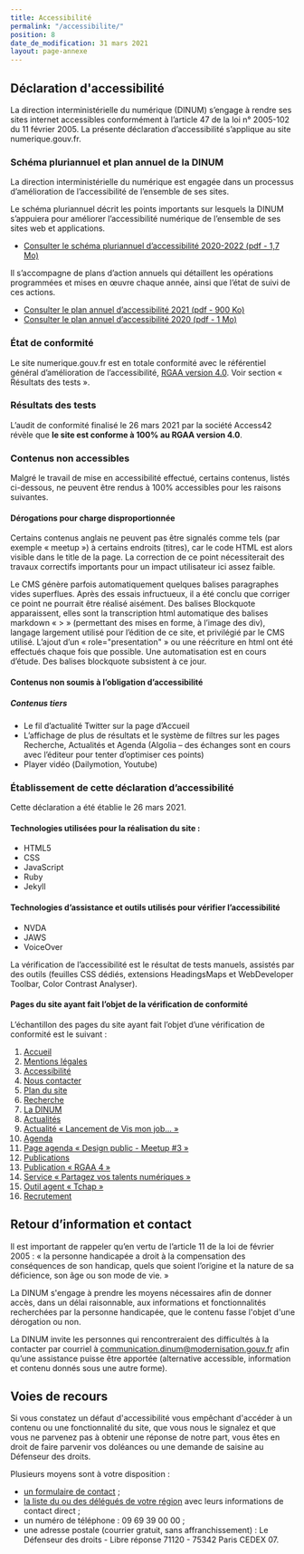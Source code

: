 ```yaml
---
title: Accessibilité
permalink: "/accessibilite/"
position: 8
date_de_modification: 31 mars 2021
layout: page-annexe
---
```


## Déclaration d'accessibilité
La direction interministérielle du numérique (DINUM) s’engage à rendre ses sites internet accessibles conformément à l’article 47 de la loi n° 2005-102 du 11 février 2005.
La présente déclaration d’accessibilité s’applique au site numerique.gouv.fr.

### Schéma pluriannuel et plan annuel de la DINUM
La direction interministérielle du numérique est engagée dans un processus d’amélioration de l’accessibilité de l’ensemble de ses sites.

Le schéma pluriannuel décrit les points importants sur lesquels la DINUM s’appuiera pour améliorer l’accessibilité numérique de l’ensemble de ses sites web et applications.
* [Consulter le schéma pluriannuel d’accessibilité 2020-2022 (pdf - 1,7 Mo)](/uploads/DINUM_SchemaPluriannuel_2020.pdf)

Il s’accompagne de plans d’action annuels qui détaillent les opérations programmées et mises en œuvre chaque année, ainsi que l’état de suivi de ces actions.
* [Consulter le plan annuel d’accessibilité 2021 (pdf - 900 Ko)](/uploads/DINUM-plan-annuel-2021.pdf)
* [Consulter le plan annuel d’accessibilité 2020 (pdf - 1 Mo)](/uploads/DINUM_PlanAnnuel_2020.pdf)

### État de conformité
Le site numerique.gouv.fr est en totale conformité avec le référentiel général d’amélioration de l’accessibilité, [RGAA version 4.0](/publications/rgaa-accessibilite/).
Voir section « Résultats des tests ».

### Résultats des tests
L’audit de conformité finalisé le 26 mars 2021 par la société Access42 révèle que **le site est conforme à 100% au RGAA version 4.0**. 

### Contenus non accessibles
Malgré le travail de mise en accessibilité effectué, certains contenus, listés ci-dessous, ne peuvent être rendus à 100% accessibles pour les raisons suivantes.

#### Dérogations pour charge disproportionnée
Certains contenus anglais ne peuvent pas être signalés comme tels (par exemple « <span lang="en">meetup</span> ») à certains endroits (titres), car le code HTML est alors visible dans le <span lang="en">title</span> de la page. La correction de ce point nécessiterait des travaux correctifs importants pour un impact utilisateur ici assez faible.

Le CMS génère parfois automatiquement quelques balises paragraphes vides superflues. Après des essais infructueux, il a été conclu que corriger ce point ne pourrait être réalisé aisément.
Des balises <span lang="en">Blockquote</span>  apparaissent, elles sont la transcription html automatique des balises markdown « > » (permettant  des mises en forme, à l’image des div), langage largement utilisé pour l’édition de ce site, et privilégié par le CMS utilisé. L’ajout d’un « role="presentation" » ou une réécriture en html ont été effectués chaque fois que possible. Une automatisation est en cours d’étude. Des balises <span lang="en">blockquote</span> subsistent à ce jour.

#### Contenus non soumis à l’obligation d’accessibilité
##### Contenus tiers
* Le fil d’actualité Twitter sur la page d’Accueil
* L’affichage de plus de résultats et le système de filtres sur les pages Recherche, Actualités et Agenda (Algolia – des échanges sont en cours avec l’éditeur pour tenter d’optimiser ces points)
* Player vidéo (<span lang="en">Dailymotion, Youtube</span>)

### Établissement de cette déclaration d’accessibilité
Cette déclaration a été établie le 26 mars 2021. 

#### Technologies utilisées pour la réalisation du site :
* HTML5
* CSS
* JavaScript
* Ruby
* Jekyll

#### Technologies d’assistance et outils utilisés pour vérifier l’accessibilité
* NVDA
* <span lang="en">JAWS</span>
* <span lang="en">VoiceOver</span>

La vérification de l’accessibilité est le résultat de tests manuels, assistés par des outils (feuilles CSS dédiés, extensions <span lang="en">HeadingsMaps</span> et <span lang="en">WebDeveloper Toolbar, Color Contrast Analyser</span>).

#### Pages du site ayant fait l’objet de la vérification de conformité
L’échantillon des pages du site ayant fait l’objet d’une vérification de conformité est le suivant :
1. [Accueil](https://www.numerique.gouv.fr/)
2. [Mentions légales](/mentions-legales/) 	
3. [Accessibilité](/accessibilite/)
4. [Nous contacter](https://www.numerique.gouv.fr/contact/)
5. [Plan du site](https://www.numerique.gouv.fr/plan-du-site/)
6. [Recherche](https://www.numerique.gouv.fr/rechercher/?query=projet)
7. [La DINUM](https://www.numerique.gouv.fr/dinum/)
8. [Actualités](https://www.numerique.gouv.fr/actualites/)
9. [Actualité « Lancement de Vis mon job... » ](https://www.numerique.gouv.fr/actualites/lancement-de-vis-mon-job-des-etudiants-a-la-rencontre-des-professionnels-du-numerique-de-letat/)
10. [Agenda](https://www.numerique.gouv.fr/agenda/)
11. [Page agenda « Design public - <span lang="en">Meetup</span> #3 »](https://www.numerique.gouv.fr/agenda/design-public-meetup-3/)
12. [Publications](https://www.numerique.gouv.fr/publications/)
13. [Publication « RGAA 4 »](https://www.numerique.gouv.fr/publications/rgaa-accessibilite/methode/criteres/)
14. [Service « Partagez vos talents numériques »](https://www.numerique.gouv.fr/services/partagez-vos-talents-numeriques/)	
15. [Outil agent « Tchap »](https://www.numerique.gouv.fr/outils-agents/tchap-messagerie-instantanee-etat/)
16. [Recrutement](https://www.numerique.gouv.fr/rejoignez-nous/)

## Retour d’information et contact
Il est important de rappeler qu’en vertu de l’article 11 de la loi de février 2005 :
« la personne handicapée a droit à la compensation des conséquences de son handicap, quels que soient l’origine et la nature de sa déficience, son âge ou son mode de vie. »

La DINUM s'engage à prendre les moyens nécessaires afin de donner accès, dans un délai raisonnable, aux informations et fonctionnalités recherchées par la personne handicapée, que le contenu fasse l'objet d'une dérogation ou non.

La DINUM invite les personnes qui rencontreraient des difficultés à la contacter  par courriel à [communication.dinum@modernisation.gouv.fr](mailto:communication.dinum@modernisation.gouv.fr) afin qu’une assistance puisse être apportée (alternative accessible, information et contenu donnés sous une autre forme).

## Voies de recours
Si vous constatez un défaut d'accessibilité vous empêchant d'accéder à un contenu ou une fonctionnalité du site, que vous nous le signalez et que vous ne parvenez pas à obtenir une réponse de notre part, vous êtes en droit de faire parvenir vos doléances ou une demande de saisine au Défenseur des droits.

Plusieurs moyens sont à votre disposition :
* [un formulaire de contact](https://formulaire.defenseurdesdroits.fr/defenseur/code/afficher.php?ETAPE=informations) ;
* [la liste du ou des délégués de votre région](http://www.defenseurdesdroits.fr/office/) avec leurs informations de contact direct ;
* un numéro de téléphone : 09 69 39 00 00 ;
* une adresse postale (courrier gratuit, sans affranchissement) : Le Défenseur des droits - Libre réponse 71120 - 75342 Paris CEDEX 07.

